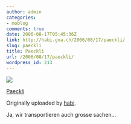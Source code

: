 ```yaml
---
author: admin
categories:
- moblog
comments: true
date: 2006-08-17T05:45:36Z
link: http://habi.gna.ch/2006/08/17/paeckli/
slug: paeckli
title: Paeckli
url: /2006/08/17/paeckli/
wordpress_id: 213
---
```


[![](http://static.flickr.com/82/217454509_9d3e8a9374_m.jpg)](http://www.flickr.com/photos/habi/217454509/)
   

 
  [Paeckli](http://www.flickr.com/photos/habi/217454509/)
    

  Originally uploaded by [habi](http://www.flickr.com/people/habi/).
 



Ja, wir transportieren auch grosse sachen...
  

